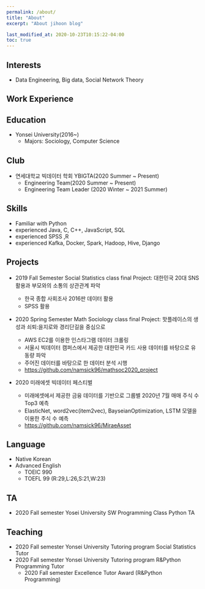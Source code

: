 ```yaml
---
permalink: /about/
title: "About"
excerpt: "About jihoon blog"

last_modified_at: 2020-10-23T10:15:22-04:00
toc: true
---
```

## Interests
- Data Engineering, Big data, Social Network Theory


## Work Experience


## Education

- Yonsei University(2016~)
  - Majors: Sociology, Computer Science

## Club
- 연세대학교 빅데이터 학회 YBIGTA(2020 Summer ~ Present)
  - Engineering Team(2020 Summer ~ Present)
  - Engineering Team Leader (2020 Winter ~ 2021 Summer)

## Skills
- Familiar with Python
- experienced Java, C, C++, JavaScript, SQL
- experienced SPSS ,R
- experienced Kafka, Docker, Spark, Hadoop, Hive, Django


## Projects
- 2019 Fall Semester Social Statistics class final Project: 대한민국 20대 SNS 활용과 부모와의 소통의 상관관계 파악
  - 한국 종합 사회조사 2016판 데이터 활용
  - SPSS 활용

- 2020 Spring Semester Math Sociology class final Project: 핫플레이스의 생성과 쇠퇴:을지로와 경리단길을 중심으로
  - AWS EC2를 이용한 인스타그램 데이터 크롤링
  - 서울시 빅데이터 캠퍼스에서 제공한 대한민국 카드 사용 데이터를 바탕으로 유동량 파악
  - 주어진 데이터를 바탕으로 한 데이터 분석 시행
  - https://github.com/namsick96/mathsoc2020_project
  
- 2020 미래에셋 빅데이터 페스티벌
  - 미래에셋에서 제공한 금융 데이터를 기반으로 그룹별 2020년 7월 매매 주식 수 Top3 예측
  - ElasticNet, word2vec(item2vec), BayseianOptimization, LSTM 모델을 이용한 주식 수 예측
  - https://github.com/namsick96/MiraeAsset


## Language
- Native Korean
- Advanced English
  - TOEIC 990
  - TOEFL 99
    (R:29,L:26,S:21,W:23)

## TA
  - 2020 Fall semester Yosei University SW Programming Class Python TA

## Teaching
  - 2020 Fall semester Yonsei University Tutoring program Social Statistics Tutor
  - 2020 Fall semester Yonsei University Tutoring program R&Python Programming Tutor
    - 2020 Fall semester Excellence Tutor Award (R&Python Programming) 



